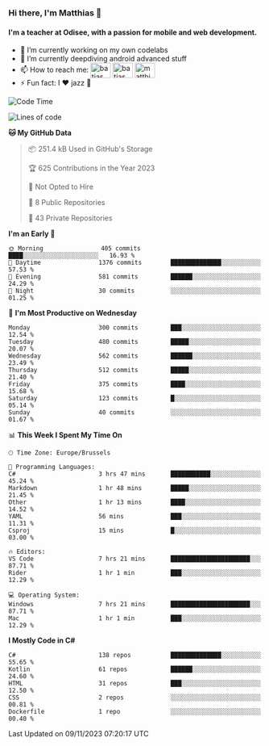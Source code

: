 ### Hi there, I'm Matthias 👋

#### I'm a teacher at Odisee, with a passion for mobile and web development.

- 🔭 I’m currently working on my own codelabs
- 🌱 I’m currently deepdiving android advanced stuff
- 📫 How to reach me: <a href="https://dev.to/batjas" target="_blank"><img align="center" src="https://raw.githubusercontent.com/rahuldkjain/github-profile-readme-generator/master/src/images/icons/Social/devto.svg" alt="batjas" height="30" width="40" /></a>
<a href="https://twitter.com/batjas" target="_blank"><img align="center" src="https://raw.githubusercontent.com/rahuldkjain/github-profile-readme-generator/master/src/images/icons/Social/twitter.svg" alt="batjas" height="30" width="40" /></a>
<a href="https://linkedin.com/in/matthiasdruwé" target="_blank"><img align="center" src="https://raw.githubusercontent.com/rahuldkjain/github-profile-readme-generator/master/src/images/icons/Social/linked-in-alt.svg" alt="matthiasdruwé" height="30" width="40" /></a>
- ⚡ Fun fact: I ❤ jazz 🎷


<!--START_SECTION:waka-->
![Code Time](http://img.shields.io/badge/Code%20Time-879%20hrs%206%20mins-blue)

![Lines of code](https://img.shields.io/badge/From%20Hello%20World%20I%27ve%20Written-2.8%20million%20lines%20of%20code-blue)

**🐱 My GitHub Data** 

> 📦 251.4 kB Used in GitHub's Storage 
 > 
> 🏆 625 Contributions in the Year 2023
 > 
> 🚫 Not Opted to Hire
 > 
> 📜 8 Public Repositories 
 > 
> 🔑 43 Private Repositories 
 > 
**I'm an Early 🐤** 

```text
🌞 Morning                405 commits         ████░░░░░░░░░░░░░░░░░░░░░   16.93 % 
🌆 Daytime                1376 commits        ██████████████░░░░░░░░░░░   57.53 % 
🌃 Evening                581 commits         ██████░░░░░░░░░░░░░░░░░░░   24.29 % 
🌙 Night                  30 commits          ░░░░░░░░░░░░░░░░░░░░░░░░░   01.25 % 
```
📅 **I'm Most Productive on Wednesday** 

```text
Monday                   300 commits         ███░░░░░░░░░░░░░░░░░░░░░░   12.54 % 
Tuesday                  480 commits         █████░░░░░░░░░░░░░░░░░░░░   20.07 % 
Wednesday                562 commits         ██████░░░░░░░░░░░░░░░░░░░   23.49 % 
Thursday                 512 commits         █████░░░░░░░░░░░░░░░░░░░░   21.40 % 
Friday                   375 commits         ████░░░░░░░░░░░░░░░░░░░░░   15.68 % 
Saturday                 123 commits         █░░░░░░░░░░░░░░░░░░░░░░░░   05.14 % 
Sunday                   40 commits          ░░░░░░░░░░░░░░░░░░░░░░░░░   01.67 % 
```


📊 **This Week I Spent My Time On** 

```text
🕑︎ Time Zone: Europe/Brussels

💬 Programming Languages: 
C#                       3 hrs 47 mins       ███████████░░░░░░░░░░░░░░   45.24 % 
Markdown                 1 hr 48 mins        █████░░░░░░░░░░░░░░░░░░░░   21.45 % 
Other                    1 hr 13 mins        ████░░░░░░░░░░░░░░░░░░░░░   14.52 % 
YAML                     56 mins             ███░░░░░░░░░░░░░░░░░░░░░░   11.31 % 
Csproj                   15 mins             █░░░░░░░░░░░░░░░░░░░░░░░░   03.00 % 

🔥 Editors: 
VS Code                  7 hrs 21 mins       ██████████████████████░░░   87.71 % 
Rider                    1 hr 1 min          ███░░░░░░░░░░░░░░░░░░░░░░   12.29 % 

💻 Operating System: 
Windows                  7 hrs 21 mins       ██████████████████████░░░   87.71 % 
Mac                      1 hr 1 min          ███░░░░░░░░░░░░░░░░░░░░░░   12.29 % 
```

**I Mostly Code in C#** 

```text
C#                       138 repos           ██████████████░░░░░░░░░░░   55.65 % 
Kotlin                   61 repos            ██████░░░░░░░░░░░░░░░░░░░   24.60 % 
HTML                     31 repos            ███░░░░░░░░░░░░░░░░░░░░░░   12.50 % 
CSS                      2 repos             ░░░░░░░░░░░░░░░░░░░░░░░░░   00.81 % 
Dockerfile               1 repo              ░░░░░░░░░░░░░░░░░░░░░░░░░   00.40 % 
```




 Last Updated on 09/11/2023 07:20:17 UTC
<!--END_SECTION:waka-->
